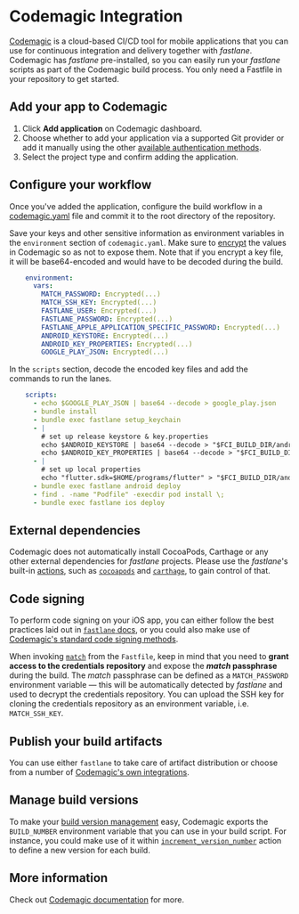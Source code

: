 # Codemagic Integration

[Codemagic](https://codemagic.io/) is a cloud-based CI/CD tool for mobile applications that you can use for continuous integration and delivery together with *fastlane*. Codemagic has *fastlane* pre-installed, so you can easily run your *fastlane* scripts as part of the Codemagic build process. You only need a Fastfile in your repository to get started.

## Add your app to Codemagic

1. Click **Add application** on Codemagic dashboard.
2. Choose whether to add your application via a supported Git provider or add it manually using the other [available authentication methods](https://docs.codemagic.io/getting-started/adding-apps-from-custom-sources/).
3. Select the project type and confirm adding the application.

## Configure your workflow

Once you've added the application, configure the build workflow in a [codemagic.yaml](https://docs.codemagic.io/getting-started/yaml/) file and commit it to the root directory of the repository. 

Save your keys and other sensitive information as environment variables in the `environment` section of `codemagic.yaml`. Make sure to [encrypt](https://docs.codemagic.io/building/encrypting/) the values in Codemagic so as not to expose them. Note that if you encrypt a key file, it will be base64-encoded and would have to be decoded during the build.

```yaml
    environment:
      vars:
        MATCH_PASSWORD: Encrypted(...)
        MATCH_SSH_KEY: Encrypted(...)
        FASTLANE_USER: Encrypted(...)
        FASTLANE_PASSWORD: Encrypted(...)
        FASTLANE_APPLE_APPLICATION_SPECIFIC_PASSWORD: Encrypted(...)
        ANDROID_KEYSTORE: Encrypted(...)
        ANDROID_KEY_PROPERTIES: Encrypted(...)
        GOOGLE_PLAY_JSON: Encrypted(...)
```

In the `scripts` section, decode the encoded key files and add the commands to run the lanes.

```yaml
    scripts:
      - echo $GOOGLE_PLAY_JSON | base64 --decode > google_play.json
      - bundle install
      - bundle exec fastlane setup_keychain
      - |
        # set up release keystore & key.properties
        echo $ANDROID_KEYSTORE | base64 --decode > "$FCI_BUILD_DIR/android/app/itc-release.keystore"
        echo $ANDROID_KEY_PROPERTIES | base64 --decode > "$FCI_BUILD_DIR/android/key.properties"
      - |
        # set up local properties
        echo "flutter.sdk=$HOME/programs/flutter" > "$FCI_BUILD_DIR/android/local.properties"
      - bundle exec fastlane android deploy
      - find . -name "Podfile" -execdir pod install \;
      - bundle exec fastlane ios deploy
```

## External dependencies

Codemagic does not automatically install CocoaPods, Carthage or any other external dependencies for _fastlane_ projects. Please use the _fastlane_'s built-in [actions](https://docs.fastlane.tools/actions/), such as [`cocoapods`](https://docs.fastlane.tools/actions/cocoapods/) and [`carthage`](https://docs.fastlane.tools/actions/carthage/), to gain control of that.

## Code signing

To perform code signing on your iOS app, you can either follow the best practices laid out in [`fastlane` docs](https://docs.fastlane.tools/codesigning/getting-started/#using-match), or you could also make use of [Codemagic's standard code signing methods](https://docs.codemagic.io/code-signing-yaml/signing-ios/).

When invoking [`match`](https://docs.fastlane.tools/actions/match/) from the `Fastfile`, keep in mind that you need to **grant access to the credentials repository** and expose the **_match_ passphrase** during the build. The _match_ passphrase can be defined as a `MATCH_PASSWORD` environment variable — this will be automatically detected by _fastlane_ and used to decrypt the credentials repository. You can upload the SSH key for cloning the credentials repository as an environment variable, i.e. `MATCH_SSH_KEY`. 

## Publish your build artifacts

You can use either `fastlane` to take care of artifact distribution or choose from a number of [Codemagic's own integrations](https://docs.codemagic.io/publishing-yaml/distribution/).

## Manage build versions

To make your [build version management](https://docs.codemagic.io/building/build-versioning/) easy, Codemagic exports the `BUILD_NUMBER` environment variable that you can use in your build script. For instance, you could make use of it within [`increment_version_number`](https://docs.fastlane.tools/actions/increment_version_number/) action to define a new version for each build.

## More information

Check out [Codemagic documentation](https://docs.codemagic.io/) for more.
